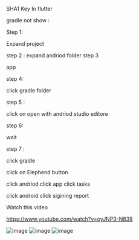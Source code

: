 SHA1 Key In flutter

gradle not show :

Step 1:

Expand project

step 2 :
 expand andriod folder
step 3
 
app

step 4:

 click gradle folder

step 5 :

 click on open with andriod studio editore

step 6:

wait

step 7 :

click gradle

click on Elephend button

click andriod
click app
click tasks

click android
click sigining report



 







 


 

Watch this video

https://www.youtube.com/watch?v=oyJNP3-N838







![image](https://user-images.githubusercontent.com/74248353/184852000-df538183-cd78-4535-a503-bc255f870ac6.png)
![image](https://user-images.githubusercontent.com/74248353/184852224-b7641708-e6cb-4486-8129-ea208728a551.png)
![image](https://user-images.githubusercontent.com/74248353/184852248-64127994-78c8-4ac1-b8c3-f0a00fc98ec2.png)





